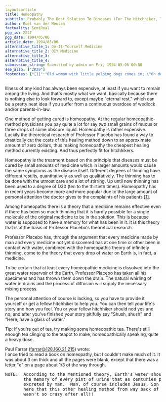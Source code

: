 ```yaml
---
layout:article
title: Homeopathy
subtitle: Probably The Best Solution To Diseases (For The Hitchhiker, That Is)
author: Roel van der Meulen
factuality: SemiReal
pgg_id: 2S27
pgg_date: 1994/05/06
article_date: 1994/05/06
alternative_title_1: Do-It-Yourself Medicine
alternative_title_2: DIY Medicine
alternative_title_3: 
alternative_title_4: 
submission_string: Submitted by admin on Fri, 1994-05-06 00:00
see_also: ["2R29"]
footnotes: {"[1]":"Old woman with little yelping dogs comes in; \"Oh doktor, I have a terrible headache and my whole right side feels a bit numb and I think I have hemorrhoids!\" \"Please take a seat Mrs. Twaddle and let's start at the beginning. Do you have any recollections of your earliest childhood?\"...."}
---
```

<div>
<p>Illness of any kind has always been expensive, at least if you want to remain among the living. And that's mostly what we want, basically because there is nothing else to look forward to, except maybe "eternal rest," which can be a pretty neat idea if you suffer from a continuous overdose of wedlock and/or parents-in-law.</p>
<p>One method of getting cured is homeopathy. At the regular homeopathic- method physicians you pay quite a lot for say two small grains of mucus or three drops of some obscure liquid. Homeopathy is rather expensive. Luckily the theoretical research of Professor Placebo has found a way to drastically cut the costs of this healing method down to an approximate amount of zero dollars, thus making homeopathy the cheapest healing method currently existing. And thus perfectly fit for hitchhikers.</p>
<p>Homeopathy is the treatment based on the principle that diseases must be cured by small amounts of medicine which in larger amounts would cause the same symptoms as the disease itself. Different degrees of thinning have different results, quantitatively as well as qualitatively. The thinning has to be done with the utmost care and a lot of stirring. Up until now thinning has been used to a degree of D30 (ten to the thirtieth times). Homeopathy has in recent years become more and more popular due to the large amount of personal attention the doctor gives to the complaints of his patients <a href="#footnotes.1" class="footnote-link">[1]</a>.</p>
<p>Among homeopaths there is a theory that a medicine remains effective even if there has been so much thinning that it is hardly possible for a single molecule of the original medicine to be in the solution. This is because water is supposed to have a memory for what has been in it. It is this theory that is at the basis of Professor Placebo's theoretical research.</p>
<p>Professor Placebo has, through the argument that every medicine made by man and every medicine not yet discovered has at one time or other been in contact with water, combined with the homeopathic theory of infinitely thinning, come to the theory that every drop of water on Earth is, in fact, a medicine.</p>
<p>To be certain that at least every homeopathic medicine is dissolved into the great water reservoir of the Earth, Professor Placebo has taken all his specimens and has thrown them down the drain. The natural whirling of water in drains and the process of diffusion will supply the necessary mixing process.</p>
<p>The personal attention of course is lacking, so you have to provide it yourself or get a fellow hitchhiker to help you. You can then tell your life's story and how you feel. You or your fellow hitchhiker should nod yes and no, and after you've finished your story pitifully say "Shush, shush" and "Here, have a glass of water."</p>
<p>Tip: If you're out of tea, try making some homeopathic tea. There's still enough tea clinging to the teapot to make, homeopathically speaking, quite a heavy dose.</p>
<p>Paul Farrar (<a href="https://web.archive.org/web/20130117012813/mailto:farrar@128.160.21.215">farrar@128.160.21.215</a>) wrote:<br>
I once tried to read a book on homeopathy, but I couldn't make much of it. It was about 3 cm thick and all the pages were blank, except that there was a letter "e" on a page about 1/3 of the way through.</p>
<pre>
NOTE:  According to the mentioned theory, Earth's water should also contain
       the memory of every pint of urine that as centuries passed has been
       excreted by man.  Man, of course includes Jesus, Son of God.  We see
       here that this other healing method from way back of drinking piss
       wasn't so crazy after all!!
</pre>
</div>
